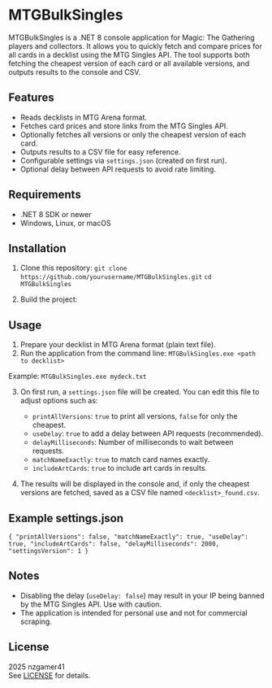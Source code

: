 # MTGBulkSingles

MTGBulkSingles is a .NET 8 console application for Magic: The Gathering players and collectors. It allows you to quickly fetch and compare prices for all cards in a decklist using the MTG Singles API. The tool supports both fetching the cheapest version of each card or all available versions, and outputs results to the console and CSV.

## Features

- Reads decklists in MTG Arena format.
- Fetches card prices and store links from the MTG Singles API.
- Optionally fetches all versions or only the cheapest version of each card.
- Outputs results to a CSV file for easy reference.
- Configurable settings via `settings.json` (created on first run).
- Optional delay between API requests to avoid rate limiting.

## Requirements

- .NET 8 SDK or newer
- Windows, Linux, or macOS

## Installation
          
1. Clone this repository:
    `git clone https://github.com/yourusername/MTGBulkSingles.git`
    `cd MTGBulkSingles`
    
2. Build the project:
    

    
## Usage

1. Prepare your decklist in MTG Arena format (plain text file).
2. Run the application from the command line:
    `MTGBulkSingles.exe <path to decklist>`

Example:
    `MTGBulkSingles.exe mydeck.txt`


3. On first run, a `settings.json` file will be created. You can edit this file to adjust options such as:
    - `printAllVersions`: `true` to print all versions, `false` for only the cheapest.
    - `useDelay`: `true` to add a delay between API requests (recommended).
    - `delayMilliseconds`: Number of milliseconds to wait between requests.
    - `matchNameExactly`: `true` to match card names exactly.
    - `includeArtCards`: `true` to include art cards in results.

4. The results will be displayed in the console and, if only the cheapest versions are fetched, saved as a CSV file named `<decklist>_found.csv`.

## Example settings.json

`{ "printAllVersions": false, "matchNameExactly": true, "useDelay": true, "includeArtCards": false, "delayMilliseconds": 2000, "settingsVersion": 1 }`

## Notes

- Disabling the delay (`useDelay: false`) may result in your IP being banned by the MTG Singles API. Use with caution.
- The application is intended for personal use and not for commercial scraping.

## License

2025 nzgamer41  
See [LICENSE](LICENSE) for details.





    